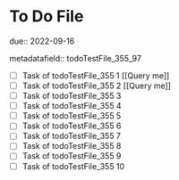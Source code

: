 # To Do File

due:: 2022-09-16

metadatafield:: todoTestFile_355_97

- [ ] Task of todoTestFile_355 1 [[Query me]]
- [ ] Task of todoTestFile_355 2 [[Query me]]
- [ ] Task of todoTestFile_355 3
- [ ] Task of todoTestFile_355 4
- [ ] Task of todoTestFile_355 5
- [ ] Task of todoTestFile_355 6
- [ ] Task of todoTestFile_355 7
- [ ] Task of todoTestFile_355 8
- [ ] Task of todoTestFile_355 9
- [ ] Task of todoTestFile_355 10